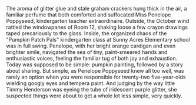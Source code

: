 The aroma of glitter glue and stale graham crackers hung thick in the air, a familiar perfume that both comforted and suffocated Miss Penelope Poppyseed, kindergarten teacher extraordinaire. Outside, the October wind rattled the windowpanes of Room 12, shaking loose a few crayon drawings taped precariously to the glass. Inside, the organized chaos of the "Pumpkin Patch Pals" kindergarten class at Sunny Acres Elementary school was in full swing. Penelope, with her bright orange cardigan and even brighter smile, navigated the sea of tiny, paint-smeared hands and enthusiastic voices, feeling the familiar tug of both joy and exhaustion. Today was supposed to be simple: pumpkin painting, followed by a story about sharing. But simple, as Penelope Poppyseed knew all too well, was rarely an option when you were responsible for twenty-two five-year-olds wielding googly eyes and tempera paint. And judging by the way little Timmy Henderson was eyeing the tube of iridescent purple glitter, she suspected things were about to get a whole lot less simple, very quickly.
